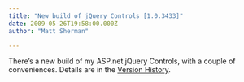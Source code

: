 ```yaml
---
title: "New build of jQuery Controls [1.0.3433]"
date: 2009-05-26T19:58:00.000Z
author: "Matt Sherman"

---
```


There’s a new build of my ASP.net jQuery Controls, with a couple of conveniences. Details are in the [Version History](/jQuery/VersionHistory.aspx).
